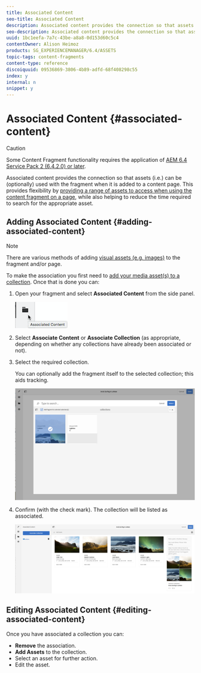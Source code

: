 ```yaml
---
title: Associated Content
seo-title: Associated Content
description: Associated content provides the connection so that assets can be (optionally) used with the fragment when it is added to a content page.
seo-description: Associated content provides the connection so that assets can be (optionally) used with the fragment when it is added to a content page.
uuid: 1bc1eefa-7a7c-43be-a8a8-0d153d60c5c4
contentOwner: Alison Heimoz
products: SG_EXPERIENCEMANAGER/6.4/ASSETS
topic-tags: content-fragments
content-type: reference
discoiquuid: 09536869-3806-4b89-adfd-68f408298c55
index: y
internal: n
snippet: y
---
```


# Associated Content {#associated-content}

>[!CAUTION]
>
>Some Content Fragment functionality requires the application of [AEM 6.4 Service Pack 2 (6.4.2.0) or later](../../release-notes/sp-release-notes.md).

Associated content provides the connection so that assets (i.e.) can be (optionally) used with the fragment when it is added to a content page. This provides flexibility by [providing a range of assets to access when using the content fragment on a page](../../sites/authoring/using/content-fragments.md#using-associated-content), while also helping to reduce the time required to search for the appropriate asset.

## Adding Associated Content {#adding-associated-content}

>[!NOTE]
>
>There are various methods of adding [visual assets (e.g. images)](../../assets/using/content-fragments.md#fragments-with-visual-assets) to the fragment and/or page.

To make the association you first need to [add your media asset(s) to a collection](../../assets/using/managing-collections-touch-ui.md#adding-assets-to-a-collection). Once that is done you can:

1. Open your fragment and select **Associated Content** from the side panel.

   ![](assets/chlimage_1-207.png)

1. Select **Associate Content** or **Associate Collection** (as appropriate, depending on whether any collections have already been associated or not).
1. Select the required collection.

   You can optionally add the fragment itself to the selected collection; this aids tracking. 

   ![](assets/cfm-6420-04.png)

1. Confirm (with the check mark). The collection will be listed as associated.

   ![](assets/cfm-6420-05.png)

## Editing Associated Content {#editing-associated-content}

Once you have associated a collection you can:

* **Remove** the association.
* **Add Assets** to the collection.
* Select an asset for further action.
* Edit the asset.

